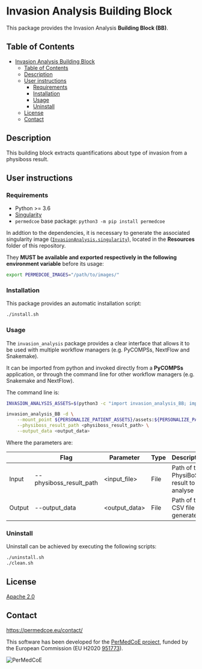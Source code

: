 # Invasion Analysis Building Block

This package provides the Invasion Analysis **Building Block (BB)**.

## Table of Contents

- [Invasion Analysis Building Block](#invasion-analysis-building-block)
  - [Table of Contents](#table-of-contents)
  - [Description](#description)
  - [User instructions](#user-instructions)
    - [Requirements](#requirements)
    - [Installation](#installation)
    - [Usage](#usage)
    - [Uninstall](#uninstall)
  - [License](#license)
  - [Contact](#contact)

## Description

This building block extracts quantifications about type of invasion from a physiboss result.

## User instructions

### Requirements

- Python >= 3.6
- [Singularity](https://singularity.lbl.gov/docs-installation)
- `permedcoe` base package: `python3 -m pip install permedcoe`

In addtion to the dependencies, it is necessary to generate the associated
singularity image ([`InvasionAnalysis.singularity`](../Resources/images/InvasionAnalysis.singularity)),
located in the **Resources** folder of this repository.

They **MUST be available and exported respectively in the following environment variable**
before its usage:

```bash
export PERMEDCOE_IMAGES="/path/to/images/"
```

### Installation

This package provides an automatic installation script:

```bash
./install.sh
```

### Usage

The `invasion_analysis` package provides a clear interface that allows
it to be used with multiple workflow managers (e.g. PyCOMPSs, NextFlow and
Snakemake).

It can be imported from python and invoked directly from a **PyCOMPSs**
application, or through the command line for other workflow managers
(e.g. Snakemake and NextFlow).

The command line is:

```bash
INVASION_ANALYSIS_ASSETS=$(python3 -c "import invasion_analysis_BB; import os; print(os.path.dirname(invasion_analysis_BB.__file__))")

invasion_analysis_BB -d \
    --mount_point ${PERSONALIZE_PATIENT_ASSETS}/assets:${PERSONALIZE_PATIENT_ASSETS}/assets \
    --physiboss_result_path <physiboss_result_path> \
    --output_data <output_data> 
```

Where the parameters are:

|        | Flag                     | Parameter          | Type    | Description                              |
|--------|--------------------------|--------------------|---------|------------------------------------------|
| Input  | --physiboss_result_path  | \<input_file>      | File    | Path of the PhysiBoSS result to analyse  |
| Output | --output_data            | \<output_data> | File    | Path of the CSV file to generate         |

### Uninstall

Uninstall can be achieved by executing the following scripts:

```bash
./uninstall.sh
./clean.sh
```

## License

[Apache 2.0](https://www.apache.org/licenses/LICENSE-2.0)

## Contact

<https://permedcoe.eu/contact/>

This software has been developed for the [PerMedCoE project](https://permedcoe.eu/), funded by the European Commission (EU H2020 [951773](https://cordis.europa.eu/project/id/951773)).

![](https://permedcoe.eu/wp-content/uploads/2020/11/logo_1.png "PerMedCoE")
